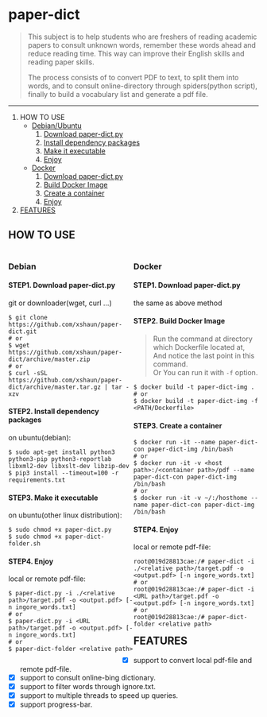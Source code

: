 # paper-dict
> This subject is to help students who are freshers of reading academic papers to consult unknown words, remember these words ahead and reduce reading time. This way can improve their English skills and reading paper skills.
>
> The process consists of to convert PDF to text, to split them into words, and to consult online-directory through spiders(python script), finally to build a vocabulary list and generate a pdf file.

---

1. HOW TO USE
    * [Debian/Ubuntu](#Debian)
        1. [Download paper-dict.py](#step1-download-paper-dictpy)
        2. [Install dependency packages](#step2-install-dependency-packages)
        3. [Make it executable](#step3-make-it-executable)
        4. [Enjoy](#step4-enjoy)
    * [Docker](#docker)
        1. [Download paper-dict.py](#step1-download-paper-dictpy-1)
        2. [Build Docker Image](#step2-build-docker-image)
        3. [Create a container](#step3-create-a-container)
        4. [Enjoy](#step4-enjoy-1)
2. [FEATURES](#features)

## HOW TO USE

<div style="float: left; width: 50%">

### Debian

#### STEP1. Download paper-dict.py

git or downloader(wget, curl ...)
```Shell
$ git clone https://github.com/xshaun/paper-dict.git
# or
$ wget https://github.com/xshaun/paper-dict/archive/master.zip
# or
$ curl -sSL https://github.com/xshaun/paper-dict/archive/master.tar.gz | tar -xzv
```

#### STEP2. Install dependency packages

on ubuntu(debian):
```Shell
$ sudo apt-get install python3 python3-pip python3-reportlab libxml2-dev libxslt-dev libzip-dev
$ pip3 install --timeout=100 -r requirements.txt
```

#### STEP3. Make it executable

on ubuntu(other linux distribution):
```Shell
$ sudo chmod +x paper-dict.py
$ sudo chmod +x paper-dict-folder.sh
```

#### STEP4. Enjoy

local or remote pdf-file:
```Shell
$ paper-dict.py -i ./<relative path>/target.pdf -o <output.pdf> [-n ingore_words.txt]
# or
$ paper-dict.py -i <URL path>/target.pdf -o <output.pdf> [-n ingore_words.txt]
# or
$ paper-dict-folder <relative path>
```
</div>

<div style="float: right; width: 50%">
    
### Docker

#### STEP1. Download paper-dict.py

the same as above method

#### STEP2. Build Docker Image
>Run the command at directory which Dockerfile located at, And notice the last point in this command.   
>Or You can run it with `-f` option.

```Shell
$ docker build -t paper-dict-img .
# or
$ docker build -t paper-dict-img -f <PATH/Dockerfile>
```

#### STEP3. Create a container

```Shell
$ docker run -it --name paper-dict-con paper-dict-img /bin/bash
# or
$ docker run -it -v <host path>:/<container path>/pdf --name paper-dict-con paper-dict-img /bin/bash
# or
$ docker run -it -v ~/:/hosthome --name paper-dict-con paper-dict-img /bin/bash
```

#### STEP4. Enjoy

local or remote pdf-file:
```Shell
root@019d28813cae:/# paper-dict -i ./<relative path>/target.pdf -o <output.pdf> [-n ingore_words.txt]
# or
root@019d28813cae:/# paper-dict -i <URL path>/target.pdf -o <output.pdf> [-n ingore_words.txt]
# or
root@019d28813cae:/# paper-dict-folder <relative path>
```
</div>

## FEATURES
- [x] support to convert local pdf-file and remote pdf-file.
- [x] support to consult online-bing dictionary.
- [x] support to filter words through ignore.txt.
- [x] support to multiple threads to speed up queries.
- [x] support progress-bar.
